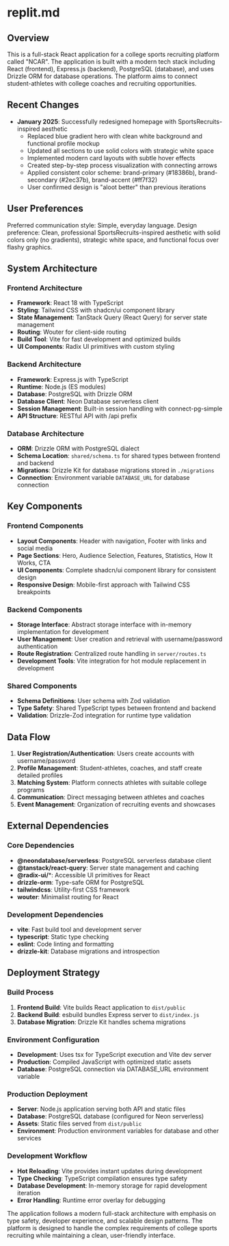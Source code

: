 # replit.md

## Overview

This is a full-stack React application for a college sports recruiting platform called "NCAR". The application is built with a modern tech stack including React (frontend), Express.js (backend), PostgreSQL (database), and uses Drizzle ORM for database operations. The platform aims to connect student-athletes with college coaches and recruiting opportunities.

## Recent Changes

- **January 2025**: Successfully redesigned homepage with SportsRecruits-inspired aesthetic
  - Replaced blue gradient hero with clean white background and functional profile mockup
  - Updated all sections to use solid colors with strategic white space
  - Implemented modern card layouts with subtle hover effects
  - Created step-by-step process visualization with connecting arrows
  - Applied consistent color scheme: brand-primary (#18386b), brand-secondary (#2ec37b), brand-accent (#ff7f32)
  - User confirmed design is "aloot better" than previous iterations

## User Preferences

Preferred communication style: Simple, everyday language.
Design preference: Clean, professional SportsRecruits-inspired aesthetic with solid colors only (no gradients), strategic white space, and functional focus over flashy graphics.

## System Architecture

### Frontend Architecture
- **Framework**: React 18 with TypeScript
- **Styling**: Tailwind CSS with shadcn/ui component library
- **State Management**: TanStack Query (React Query) for server state management
- **Routing**: Wouter for client-side routing
- **Build Tool**: Vite for fast development and optimized builds
- **UI Components**: Radix UI primitives with custom styling

### Backend Architecture
- **Framework**: Express.js with TypeScript
- **Runtime**: Node.js (ES modules)
- **Database**: PostgreSQL with Drizzle ORM
- **Database Client**: Neon Database serverless client
- **Session Management**: Built-in session handling with connect-pg-simple
- **API Structure**: RESTful API with /api prefix

### Database Architecture
- **ORM**: Drizzle ORM with PostgreSQL dialect
- **Schema Location**: `shared/schema.ts` for shared types between frontend and backend
- **Migrations**: Drizzle Kit for database migrations stored in `./migrations`
- **Connection**: Environment variable `DATABASE_URL` for database connection

## Key Components

### Frontend Components
- **Layout Components**: Header with navigation, Footer with links and social media
- **Page Sections**: Hero, Audience Selection, Features, Statistics, How It Works, CTA
- **UI Components**: Complete shadcn/ui component library for consistent design
- **Responsive Design**: Mobile-first approach with Tailwind CSS breakpoints

### Backend Components
- **Storage Interface**: Abstract storage interface with in-memory implementation for development
- **User Management**: User creation and retrieval with username/password authentication
- **Route Registration**: Centralized route handling in `server/routes.ts`
- **Development Tools**: Vite integration for hot module replacement in development

### Shared Components
- **Schema Definitions**: User schema with Zod validation
- **Type Safety**: Shared TypeScript types between frontend and backend
- **Validation**: Drizzle-Zod integration for runtime type validation

## Data Flow

1. **User Registration/Authentication**: Users create accounts with username/password
2. **Profile Management**: Student-athletes, coaches, and staff create detailed profiles
3. **Matching System**: Platform connects athletes with suitable college programs
4. **Communication**: Direct messaging between athletes and coaches
5. **Event Management**: Organization of recruiting events and showcases

## External Dependencies

### Core Dependencies
- **@neondatabase/serverless**: PostgreSQL serverless database client
- **@tanstack/react-query**: Server state management and caching
- **@radix-ui/***: Accessible UI primitives for React
- **drizzle-orm**: Type-safe ORM for PostgreSQL
- **tailwindcss**: Utility-first CSS framework
- **wouter**: Minimalist routing for React

### Development Dependencies
- **vite**: Fast build tool and development server
- **typescript**: Static type checking
- **eslint**: Code linting and formatting
- **drizzle-kit**: Database migrations and introspection

## Deployment Strategy

### Build Process
1. **Frontend Build**: Vite builds React application to `dist/public`
2. **Backend Build**: esbuild bundles Express server to `dist/index.js`
3. **Database Migration**: Drizzle Kit handles schema migrations

### Environment Configuration
- **Development**: Uses tsx for TypeScript execution and Vite dev server
- **Production**: Compiled JavaScript with optimized static assets
- **Database**: PostgreSQL connection via DATABASE_URL environment variable

### Production Deployment
- **Server**: Node.js application serving both API and static files
- **Database**: PostgreSQL database (configured for Neon serverless)
- **Assets**: Static files served from `dist/public`
- **Environment**: Production environment variables for database and other services

### Development Workflow
- **Hot Reloading**: Vite provides instant updates during development
- **Type Checking**: TypeScript compilation ensures type safety
- **Database Development**: In-memory storage for rapid development iteration
- **Error Handling**: Runtime error overlay for debugging

The application follows a modern full-stack architecture with emphasis on type safety, developer experience, and scalable design patterns. The platform is designed to handle the complex requirements of college sports recruiting while maintaining a clean, user-friendly interface.